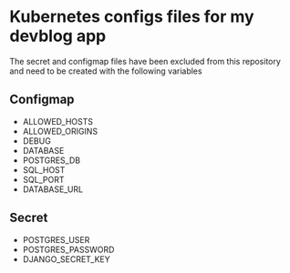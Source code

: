 # Kubernetes configs files for my devblog app

The secret and configmap files have been excluded from this repository and need to be created with the following variables 

## Configmap

+ ALLOWED_HOSTS
+ ALLOWED_ORIGINS
+ DEBUG
+ DATABASE
+ POSTGRES_DB
+ SQL_HOST
+ SQL_PORT
+ DATABASE_URL

## Secret

+ POSTGRES_USER
+ POSTGRES_PASSWORD
+ DJANGO_SECRET_KEY